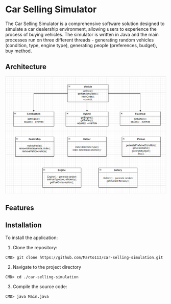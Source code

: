 # Car Selling Simulator

The Car Selling Simulator is a comprehensive software solution designed to simulate a car dealership environment, allowing users to experience the process of buying vehicles. 
The simulator is written in Java and the main processes run on three different threads - generating random vehicles (condition, type, engine type), generating people (preferences, budget), buy method.



## Architecture
![arch](./images/architecture.png)

## Features


## Installation
To install the application:
1. Clone the repository:
```
CMD> git clone https://github.com/Marto113/car-selling-simulation.git
```
2. Navigate to the project directory
```
CMD> cd ./car-selling-simulation
```
3. Compile the source code:
```
CMD> java Main.java
```